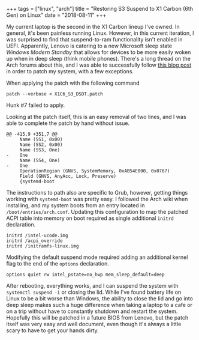 +++
tags = ["linux", "arch"] 
title = "Restoring S3 Suspend to X1 Carbon (6th Gen) on Linux"
date = "2018-08-11"
+++

My current laptop is the second in the X1 Carbon lineup I've owned. In general, it's been painless running Linux. However, in this current iteration, I was surprised to find that suspend-to-ram functionality isn't enabled in UEFI. Apparently, Lenovo is catering to a new Microsoft sleep state *Windows Modern Standby* that allows for devices to be more easily woken up when in deep sleep (think mobile phones). There's a long thread on the Arch forums about this, and I was able to successfully follow [this blog post](https://delta-xi.net/#056) in order to patch my system, with a few exceptions.


When applying the patch with the following command
```
patch --verbose < X1C6_S3_DSDT.patch
```
Hunk #7 failed to apply. 

Looking at the patch itself, this is an easy removal of two lines, and I was able to complete the patch by hand without issue.


```
@@ -415,9 +351,7 @@
     Name (SS1, 0x00)
     Name (SS2, 0x00)
     Name (SS3, One)
-    One
     Name (SS4, One)
-    One
     OperationRegion (GNVS, SystemMemory, 0xAB54E000, 0x0767)
     Field (GNVS, AnyAcc, Lock, Preserve)
     {systemd-boot
 ```
 
 The instructions to path also are specific to Grub, however, getting things working with `systemd-boot` was pretty easy. I followed the Arch wiki when installing, and my system boots from an entry located in `/boot/entries/arch.conf`. Updating this configuration to map the patched ACPI table into memory on boot required as single additional `initrd` declaration.
 
  ```
initrd /intel-ucode.img
initrd /acpi_override
initrd /initramfs-linux.img
 ```

Modifying the default suspend mode required adding an additional kernel flag to the end of the `options` declaration.
```
options quiet rw intel_pstate=no_hwp mem_sleep_default=deep
```

After rebooting, everything works, and I can suspend the system with `systemctl suspend -i` or closing the lid. While I've found battery life on Linux to be a bit worse than Windows, the ability to close the lid and go into deep sleep makes such a huge difference when taking a laptop to a cafe or on a trip without have to constantly shutdown and restart the system. Hopefully this will be patched in a future BIOS from Lenovo, but the patch itself was very easy and well document, even though it's always a little scary to have to get your hands dirty.
